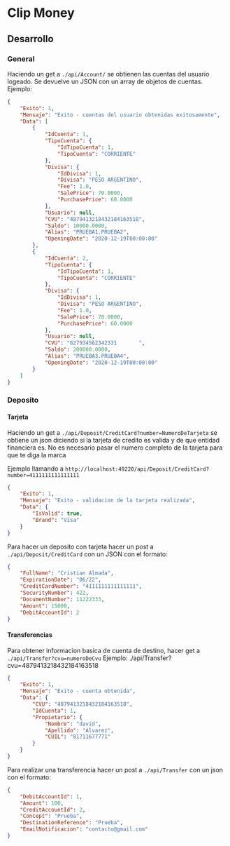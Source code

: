 # Clip Money


## Desarrollo

### General

Haciendo un get a `./api/Account/` se obtienen las cuentas del usuario logeado.
Se devuelve un JSON con un array de objetos de cuentas.
Ejemplo:

```json
{
    "Exito": 1,
    "Mensaje": "Exito - cuentas del usuario obtenidas exitosamente",
    "Data": [
        {
            "IdCuenta": 1,
            "TipoCuenta": {
                "IdTipoCuenta": 1,
                "TipoCuenta": "CORRIENTE"
            },
            "Divisa": {
                "IdDivisa": 1,
                "Divisa": "PESO ARGENTINO",
                "Fee": 1.0,
                "SalePrice": 70.0000,
                "PurchasePrice": 60.0000
            },
            "Usuario": null,
            "CVU": "4879413218432184163518",
            "Saldo": 10000.0000,
            "Alias": "PRUEBA1.PRUEBA2",
            "OpeningDate": "2020-12-19T00:00:00"
        },
        {
            "IdCuenta": 2,
            "TipoCuenta": {
                "IdTipoCuenta": 1,
                "TipoCuenta": "CORRIENTE"
            },
            "Divisa": {
                "IdDivisa": 1,
                "Divisa": "PESO ARGENTINO",
                "Fee": 1.0,
                "SalePrice": 70.0000,
                "PurchasePrice": 60.0000
            },
            "Usuario": null,
            "CVU": "627934562342331       ",
            "Saldo": 200000.0000,
            "Alias": "PRUEBA3.PRUEBA4",
            "OpeningDate": "2020-12-19T00:00:00"
        }
    ]
}
```

### Deposito

#### Tarjeta

Haciendo un get a `./api/Deposit/CreditCard?number=NumeroDeTarjeta` se obtiene un json diciendo si la tarjeta de credito es valida y de que entidad financiera es.
No es necesario pasar el numero completo de la tarjeta para que te diga la marca

Ejemplo llamando a
`http://localhost:49220/api/Deposit/CreditCard?number=4111111111111111`
```json
{
    "Exito": 1,
    "Mensaje": "Exito - validacion de la tarjeta realizada",
    "Data": {
        "IsValid": true,
        "Brand": "Visa"
    }
}
```

Para hacer un deposito con tarjeta hacer un post a `./api/Deposit/CreditCard` con un JSON con el formato:

```json
{
    "FullName": "Cristian Almada",
    "ExpirationDate": "06/22",
    "CreditCardNumber": "4111111111111111",
    "SecurityNumber": 422,
    "DocumentNumber": 11222333,
    "Amount": 15000,
    "DebitAccountId": 2
}
```

#### Transferencias

Para obtener informacion basica de cuenta de destino, hacer get a `./api/Transfer?cvu=numeroDeCvu`
Ejemplo: ./api/Transfer?cvu=4879413218432184163518
```json
{
    "Exito": 1,
    "Mensaje": "Exito - cuenta obtenida",
    "Data": {
        "CVU": "4879413218432184163518",
        "IdCuenta": 1,
        "Propietario": {
            "Nombre": "david",
            "Apellido": "Alvarez",
            "CUIL": "81711677771"
        }
    }
}
```

Para realizar una transferencia hacer un post a `./api/Transfer` con un json con el formato:
```json
{
    "DebitAccountId": 1,
    "Amount": 100,
    "CreditAccountId": 2,
    "Concept": "Prueba",
    "DestinationReference": "Prueba",
    "EmailNotificacion": "contacto@gmail.com"
}
```